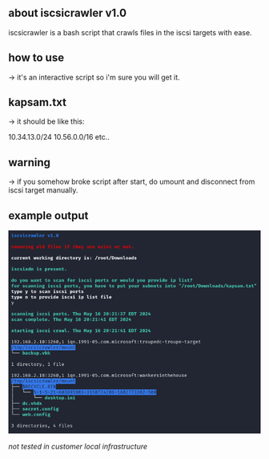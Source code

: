 ## about iscsicrawler v1.0
iscsicrawler is a bash script that crawls files in the iscsi targets with ease.

## how to use
-> it's an interactive script so i'm sure you will get it.

## kapsam.txt
-> it should be like this:

10.34.13.0/24
10.56.0.0/16
etc..

## warning
-> if you somehow broke script after start, do umount and disconnect from iscsi target manually.

## example output
![](https://raw.githubusercontent.com/crosscutsaw/iscsicrawler/main/1111.PNG)

*not tested in customer local infrastructure*
